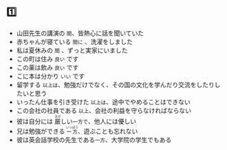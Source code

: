 ## 1️⃣

- 山田先生の講演の `間`、皆熱心に話を聞いていた
- 赤ちゃんが寝ている `間に` 、洗濯をしました
- 私は夏休みの `間` 、ずっと実家にいました
- この町は住み `良い` です
- この薬は飲み `良い` です
- こに本は分かり `いい` です
- 留学する `以上は`、勉強だけでなく、その国の文化を学んだり交流をしたりしたいと思う
- いったん仕事を引き受けた `以上は`、途中でやめることはできない
- この会社の社員である `以上`、会社の利益を守らなければならない
- 彼は自分には <ruby>厳<rt>きび</rt></ruby>しい`一方で`、他人には優しい
- 兄は勉強ができる <ruby>`一方`<rt>いっぽう</rt></ruby>、遊ぶことも忘れない
- 彼は英会話学校の先生である`一方`、大学院の学生でもある
